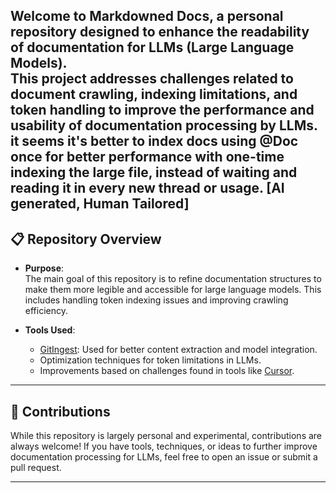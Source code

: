
Welcome to **Markdowned Docs**, a personal repository designed to enhance the readability of documentation for LLMs (Large Language Models).
<br/>
This project addresses challenges related to document crawling, indexing limitations, and token handling to improve the performance and usability of documentation processing by LLMs.
it seems it's better to index docs using @Doc once for better performance with one-time indexing the large file, instead of waiting and reading it in every new thread or usage.
[AI generated, Human Tailored]
---

## 📋 Repository Overview

- **Purpose**:  
  The main goal of this repository is to refine documentation structures to make them more legible and accessible for large language models. This includes handling token indexing issues and improving crawling efficiency.

- **Tools Used**:  
  - [GitIngest](https://gitingest.com): Used for better content extraction and model integration.
  - Optimization techniques for token limitations in LLMs.
  - Improvements based on challenges found in tools like [Cursor](https://cursor.so).

---

## 🌟 Contributions

While this repository is largely personal and experimental, contributions are always welcome! If you have tools, techniques, or ideas to further improve documentation processing for LLMs, feel free to open an issue or submit a pull request.

---
